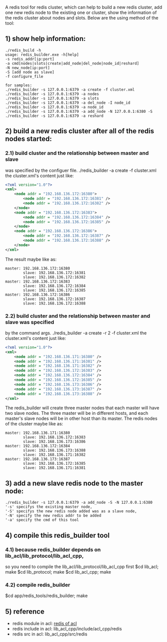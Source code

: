 A redis tool for redis cluster, which can help to build a new redis cluster,
add one new redis node to the existing one or cluster, show the information
of the redis cluster about nodes and slots. Below are the using method of
the tool:
## 1) show help information:
```help
./redis_build -h
usage: redis_builder.exe -h[help]
-s redis_addr[ip:port]
-a cmd[nodes|slots|create|add_node|del_node|node_id|reshard]
-N new_node[ip:port]
-S [add node as slave]
-f configure_file

for samples:
./redis_builder -s 127.0.0.1:6379 -a create -f cluster.xml
./redis_builder -s 127.0.0.1:6379 -a nodes
./redis_builder -s 127.0.0.1:6379 -a slots
./redis_builder -s 127.0.0.1:6379 -a del_node -I node_id
./redis_builder -s 127.0.0.1:6379 -a node_id
./redis_builder -s 127.0.0.1:6379 -a add_node -N 127.0.0.1:6380 -S
./redis_builder -s 127.0.0.1:6379 -a reshard
```

## 2) build a new redis cluster after all of the redis nodes started:
### 2.1) build cluster and the relationship between master and slave
was specified by the configuer file.
./redis_builder -a create -f cluster.xml
the cluster.xml's content just like:
```xml
<?xml version="1.0"?>
<xml>
    <node addr = "192.168.136.172:16380">
        <node addr = "192.168.136.172:16381" />
        <node addr = "192.168.136.172:16382" />
    </node>
    <node addr = "192.168.136.172:16383">
        <node addr = "192.168.136.172:16384" />
        <node addr = "192.168.136.172:16385" />
    </node>
    <node addr = "192.168.136.172:16386">
        <node addr = "192.168.136.172:16387" />
        <node addr = "192.168.136.172:16388" />
    </node>
</xml>
```
The result maybe like as:
```result
master: 192.168.136.172:16380
        slave: 192.168.136.172:16381
        slave: 192.168.136.172:16382
master: 192.168.136.172:16383
        slave: 192.168.136.172:16384
        slave: 192.168.136.172:16385
master: 192.168.136.172:16386
        slave: 192.168.136.172:16387
        slave: 192.168.136.172:16388
```

### 2.2) build cluster and the relationship between master and slave was specified
by the command args.
./redis_builder -a create -r 2 -f cluster.xml
the cluster.xml's content just like:
```xml
<?xml version="1.0"?>
<xml>
    <node addr = "192.168.136.171:16380" />
    <node addr = "192.168.136.171:16381" />
    <node addr = "192.168.136.171:16382" />
    <node addr = "192.168.136.172:16383" />
    <node addr = "192.168.136.172:16384" />
    <node addr = "192.168.136.172:16385" />
    <node addr = "192.168.136.173:16386" />
    <node addr = "192.168.136.173:16387" />
    <node addr = "192.168.136.173:16388" />
</xml>
```
The redis_builder will create three master nodes that each master will have
two slave nodes. The three master will be in different hosts, and each
master's slave nodes will be in other host than its master. The redis nodes
of the cluster maybe like as:
```result
master: 192.168.136.171:16380
        slave: 192.168.136.172:16383
        slave: 192.168.136.173:16386
master: 192.168.136.172:16384
        slave: 192.168.136.173:16388
        slave: 192.168.136.171:16382
master: 192.168.136.173:16387
        slave: 192.168.136.172:16385
        slave: 192.168.136.171:16381
```

## 3) add a new slave redis node to the master node:
```help
./redis_builder -s 127.0.0.1:6379 -a add_node -S -N 127.0.0.1:6380
'-s' specifys the existing master node,
'-S' specifys the new redis node added was as a slave node,
'-N' specify the new redis addr to be added
'-a' specify the cmd of this tool
```

## 4) compile this redis_builder tool
### 4.1) because redis_builder depends on lib_acl/lib_protocol/lib_acl_cpp,
so you need to compile the lib_acl/lib_protocol/lib_acl_cpp first
$cd lib_acl; make
$cd lib_protocol; make
$cd lib_acl_cpp; make
### 4.2) compile redis_builder
$cd app/redis_tools/redis_builder; make

## 5) reference
- redis module in acl:
[redis of acl](../../../lib_acl_cpp/samples/redis/README.md)
- redis include in acl: lib_acl_cpp/include/acl_cpp/redis
- redis src in acl: lib_acl_cpp/src/redis

